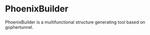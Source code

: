 # PhoenixBuilder
PhoenixBuilder is a multifunctional structure generating tool based on gophertunnel.

